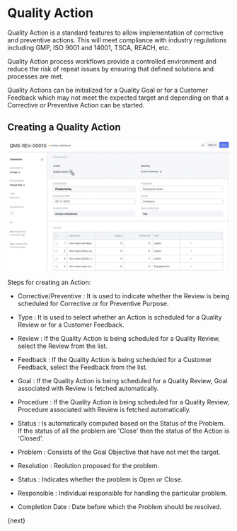 <!-- add-breadcrumbs -->
# Quality Action


 Quality Action is a standard features to allow implementation of corrective and preventive actions. This will meet compliance with industry regulations including GMP, ISO 9001 and 14001, TSCA, REACH, etc.

 Quality Action process workflows provide a controlled environment and reduce the risk of repeat issues by ensuring that defined solutions and processes are met.
 
 Quality Actions can be initialized for a Quality Goal or for a Customer Feedback which may not meet the expected target and depending on that a Corrective or Preventive Action can be started.
 
## Creating a Quality Action

<img class="screenshot" alt="Quality mangement" src="./assets/action.gif">

 Steps for creating an Action:

 * Corrective/Preventive : It is used to indicate whether the Review is being scheduled for Corrective or for Preventive Purpose.

 * Type : It is used to select whether an Action is scheduled for a Quality Review or for a Customer Feedback.

 * Review : If the Quality Action is being scheduled for a Quality Review, select the Review from the list.

 * Feedback : If the Quality Action is being scheduled for a Customer Feedback, select the Feedback from the list.

 * Goal : If the Quality Action is being scheduled for a Quality Review, Goal associated with Review is fetched automatically.

 * Procedure : If the Quality Action is being scheduled for a Quality Review, Procedure associated with Review is fetched automatically.

 * Status : Is automatically computed based on the Status of the Problem. If the status of all the problem are 'Close' then the status of the Action is 'Closed'.

 * Problem : Consists of the Goal Objective that have not met the target.

 * Resolution : Reolution proposed for the problem.

 * Status : Indicates whether the problem is Open or Close.

 * Responsible : Individual responsible for handling the particular problem.

 * Completion Date : Date before which the Problem should be resolved.

{next}
